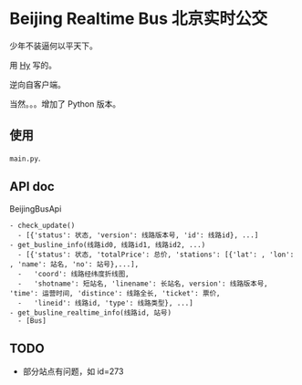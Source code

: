 # Beijing Realtime Bus 北京实时公交

少年不装逼何以平天下。

用 [Hy](http://docs.hylang.org/en/latest/) 写的。

逆向自客户端。

当然。。。增加了 Python 版本。

## 使用

``main.py``.

## API doc

BeijingBusApi

```
- check_update()
  - [{'status': 状态, 'version': 线路版本号, 'id': 线路id}, ...]
- get_busline_info(线路id0, 线路id1, 线路id2, ...)
  - [{'status': 状态, 'totalPrice': 总价, 'stations': [{'lat': , 'lon': , 'name': 站名, 'no': 站号},...],
  -   'coord': 线路经纬度折线图,
  -   'shotname': 短站名, 'linename': 长站名, version': 线路版本号, 'time': 运营时间, 'distince': 线路全长, 'ticket': 票价,
  -   'lineid': 线路id, 'type': 线路类型}, ...]
- get_busline_realtime_info(线路id, 站号)
  - [Bus]
```

## TODO

* 部分站点有问题，如 id=273
